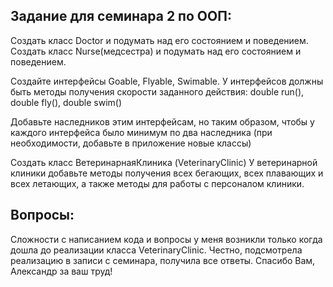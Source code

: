 ## Задание для семинара 2 по ООП:

Создать класс Doctor и подумать над его состоянием и поведением.
Создать класс Nurse(медсестра) и подумать над его состоянием и поведением.

Создайте интерфейсы Goable, Flyable, Swimable. У интерфейсов должны быть
методы получения скорости заданного действия: double run(), double fly(), double swim()

Добавьте наследников этим интерфейсам, но таким образом,
чтобы у каждого интерфейса было минимум по два наследника 
(при необходимости, добавьте в приложение новые классы)

Создать класс ВетеринарнаяКлиника (VeterinaryClinic)
У ветеринарной клиники добавьте методы получения всех бегающих, всех плавающих и всех летающих,
а также методы для работы с персоналом клиники.

## Вопросы:
Сложности с написанием кода и вопросы у меня возникли только когда дошла до реализации класса VeterinaryClinic.
Честно, подсмотрела реализацию в записи с семинара, получила все ответы. Спасибо Вам, Александр за ваш труд!
